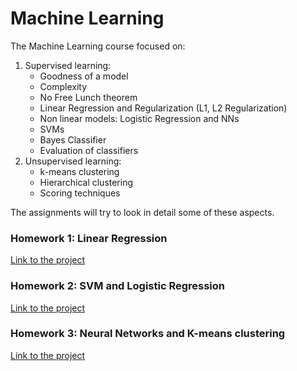 # Machine Learning

The Machine Learning course focused on:
1) Supervised learning:
    - Goodness of a model
    - Complexity
    - No Free Lunch theorem
    - Linear Regression and Regularization (L1, L2 Regularization)
    - Non linear models: Logistic Regression and NNs
    - SVMs
    - Bayes Classifier
    - Evaluation of classifiers
2) Unsupervised learning:
    - k-means clustering
    - Hierarchical clustering
    - Scoring techniques

The assignments will try to look in detail some of these aspects.

### Homework 1: Linear Regression
[Link to the project](Homework1/LR.ipynb)

### Homework 2: SVM and Logistic Regression
[Link to the project](Homework2/SVM.ipynb)

### Homework 3: Neural Networks and K-means clustering
[Link to the project](Homework3/NN.ipynb)
